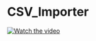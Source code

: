 # CSV_Importer

[![Watch the video](https://drive.google.com/file/d/1h55qPeb8tsa_xx-oVm9u8-ygyN-7b8W8/view?usp=sharing)](https://drive.google.com/file/d/1Hrb-zsaUukzvyDqHsSPGrk5dF0ZUPjok/view?usp=sharing)
